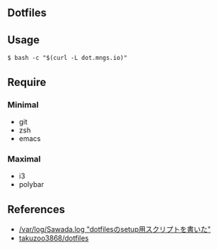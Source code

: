 Dotfiles
---

## Usage

``` shell
$ bash -c "$(curl -L dot.mngs.io)"
```

## Require
### Minimal
- git
- zsh
- emacs

### Maximal
- i3
- polybar

## References
- [/var/log/Sawada.log "dotfilesのsetup用スクリプトを書いた"](https://takuzoo3868.hatenablog.com/entry/2017/10/29/033252)
- [takuzoo3868/dotfiles](https://github.com/takuzoo3868/dotfiles)
